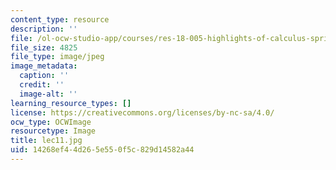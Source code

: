 ```yaml
---
content_type: resource
description: ''
file: /ol-ocw-studio-app/courses/res-18-005-highlights-of-calculus-spring-2010/14268ef44d265e550f5c829d14582a44_lec11.jpg
file_size: 4825
file_type: image/jpeg
image_metadata:
  caption: ''
  credit: ''
  image-alt: ''
learning_resource_types: []
license: https://creativecommons.org/licenses/by-nc-sa/4.0/
ocw_type: OCWImage
resourcetype: Image
title: lec11.jpg
uid: 14268ef4-4d26-5e55-0f5c-829d14582a44
---
```

